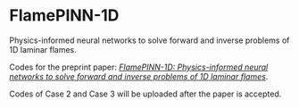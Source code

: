 # FlamePINN-1D
Physics-informed neural networks to solve forward and inverse problems of 1D laminar flames.

Codes for the preprint paper: [*FlamePINN-1D: Physics-informed neural networks to solve forward and inverse problems of 1D laminar flames*](https://arxiv.org/abs/2406.09071).

Codes of Case 2 and Case 3 will be uploaded after the paper is accepted.
